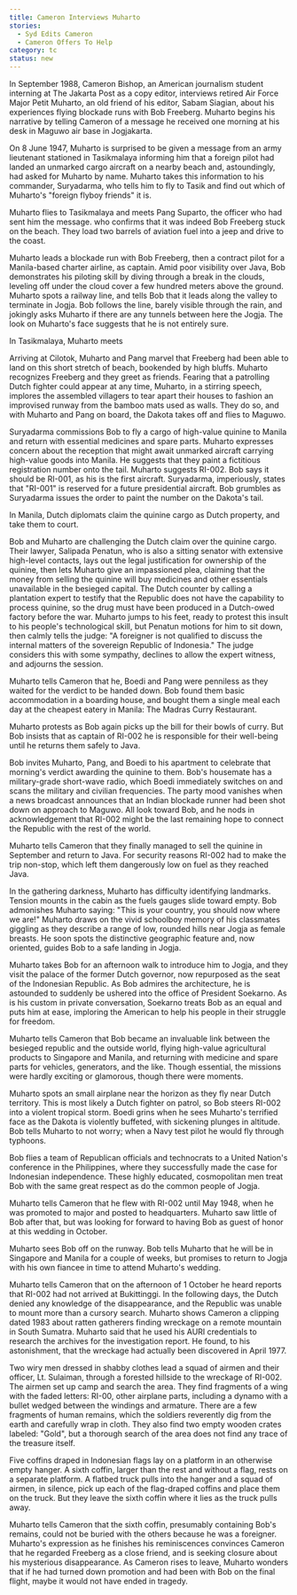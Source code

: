 ```yaml
---
title: Cameron Interviews Muharto
stories:
  - Syd Edits Cameron
  - Cameron Offers To Help
category: tc
status: new
---
```


In September 1988, Cameron Bishop, an American journalism student interning at The Jakarta
Post as a copy editor, interviews retired Air Force Major Petit Muharto, an old
friend of his editor, Sabam Siagian, about his experiences flying
blockade runs with Bob Freeberg. Muharto begins his narrative by telling Cameron of a message he received one morning at his desk in Maguwo air base in Jogjakarta.

On 8 June 1947, Muharto is surprised to be given a message from an army
lieutenant stationed in Tasikmalaya informing him that a foreign pilot
had landed an unmarked cargo aircraft on a nearby beach and,
astoundingly, had asked for Muharto by name. Muharto takes this
information to his commander, Suryadarma, who tells him to fly to Tasik
and find out which of Muharto's "foreign flyboy friends" it is.

Muharto flies to Tasikmalaya and meets  Pang Suparto, the officer who had sent him the message. who confirms that
it was indeed Bob Freeberg stuck on the beach. They load two barrels
of aviation fuel into a jeep and drive to the coast.



Muharto leads a blockade run with Bob Freeberg, then a contract pilot
for a Manila-based charter airline, as captain. Amid poor visibility
over Java, Bob demonstrates his piloting skill by diving through a break
in the clouds, leveling off under the cloud cover a few hundred meters
above the ground. Muharto spots a railway line, and tells Bob that it
leads along the valley to terminate in Jogja. Bob follows the line,
barely visible through the rain, and jokingly asks Muharto if there are
any tunnels between here the Jogja. The look on Muharto's face suggests
that he is not entirely sure.

In  Tasikmalaya, Muharto meets

Arriving at Cilotok, Muharto and Pang marvel that Freeberg had been able to land on this short stretch of beach, bookended by high bluffs. Muharto recognizes Freeberg and they greet as friends. Fearing that a patrolling Dutch fighter could appear at any time, Muharto, in a stirring speech, implores the assembled villagers to tear apart their houses to fashion an improvised runway from the bamboo mats used as walls. They do so, and with Muharto and Pang on board, the Dakota takes off and flies to Maguwo.

Suryadarma commissions Bob to fly a cargo of high-value quinine to
Manila and return with essential medicines and spare parts. Muharto
expresses concern about the reception that might await unmarked aircraft
carrying high-value goods into Manila. He suggests that they paint a
fictitious registration number onto the tail. Muharto suggests RI-002.
Bob says it should be RI-001, as his is the first aircraft. Suryadarma,
imperiously, states that "RI-001" is reserved for a future presidential
aircraft. Bob grumbles as Suryadarma issues the order to paint the
number on the Dakota's tail.

In Manila, Dutch diplomats claim the quinine cargo as Dutch
property, and take them to court. 

Bob and Muharto are challenging the Dutch claim over the quinine cargo.
Their lawyer, Salipada Penatun, who is also a sitting senator with
extensive high-level contacts, lays out the legal justification for
ownership of the quinine, then lets Muharto give an impassioned plea,
claiming that the money from selling the quinine will buy medicines and
other essentials unavailable in the besieged capital. The Dutch counter
by calling a plantation expert to testify that the Republic does not
have the capability to process quinine, so the drug must have been
produced in a Dutch-owed factory before the war. Muharto jumps to his
feet, ready to protest this insult to his people's technological skill,
but Penatun motions for him to sit down, then calmly tells the judge: "A
foreigner is not qualified to discuss the internal matters of the
sovereign Republic of Indonesia." The judge considers this with some
sympathy, declines to allow the expert witness, and adjourns the
session. 



Muharto tells Cameron that he, Boedi and Pang were penniless as they
waited for the verdict to be handed down. Bob found them basic
accommodation in a boarding house, and bought them a single meal each
day at the cheapest eatery in Manila: The Madras Curry Restaurant.

Muharto protests as Bob again picks up the bill for their bowls of
curry. But Bob insists that as captain of RI-002 he is responsible for
their well-being until he returns them safely to Java.

Bob invites Muharto, Pang, and Boedi to his apartment to celebrate that
morning's verdict awarding the quinine to them. Bob's housemate has a
military-grade short-wave radio, which Boedi immediately switches on and
scans the military and civilian frequencies. The party mood vanishes
when a news broadcast announces that an Indian blockade runner had been
shot down on approach to Maguwo. All look toward Bob, and he nods in
acknowledgement that RI-002 might be the last remaining hope to connect
the Republic with the rest of the world.

Muharto tells Cameron that they finally managed to sell the quinine in
September and return to Java. For security reasons RI-002 had to make
the trip non-stop, which left them dangerously low on fuel as they
reached Java.

In the gathering darkness, Muharto has difficulty identifying landmarks.
Tension mounts in the cabin as the fuels gauges slide toward empty. Bob
admonishes Muharto saying: "This is your country, you should now where
we are!" Muharto draws on the vivid schoolboy memory of his classmates
giggling as they describe a range of low, rounded hills near Jogja as
female breasts. He soon spots the distinctive geographic feature and,
now oriented, guides Bob to a safe landing in Jogja.

Muharto takes Bob for an afternoon walk to introduce him to Jogja, and
they visit the palace of the former Dutch governor, now repurposed as
the seat of the Indonesian Republic. As Bob admires the architecture, he
is astounded to suddenly be ushered into the office of President
Soekarno. As is his custom in private conversation, Soekarno treats Bob
as an equal and puts him at ease, imploring the American to help his
people in their struggle for freedom.

Muharto tells Cameron that Bob became an invaluable link between the
besieged republic and the outside world, flying high-value agricultural
products to Singapore and Manila, and returning with medicine and spare
parts for vehicles, generators, and the like. Though essential, the
missions were hardly exciting or glamorous, though there were moments.

Muharto spots an small airplane near the horizon as they fly near Dutch
territory. This is most likely a Dutch fighter on patrol, so Bob steers
RI-002 into a violent tropical storm. Boedi grins when he sees Muharto's
terrified face as the Dakota is violently buffeted, with sickening
plunges in altitude. Bob tells Muharto to not worry; when a Navy test
pilot he would fly through typhoons.

Bob flies a team of Republican officials and technocrats to a United
Nation's conference in the Philippines, where they successfully made the
case for Indonesian independence. These highly educated, cosmopolitan
men treat Bob with the same great respect as do the common people of
Jogja.

Muharto tells Cameron that he flew with RI-002 until May 1948, when he
was promoted to major and posted to headquarters. Muharto saw little of
Bob after that, but was looking for forward to having Bob as guest of
honor at this wedding in October.

Muharto sees Bob off on the runway. Bob tells Muharto that he will be in
Singapore and Manila for a couple of weeks, but promises to return to
Jogja with his own fiancee in time to attend Muharto's wedding.

Muharto tells Cameron that on the afternoon of 1 October he heard
reports that RI-002 had not arrived at Bukittinggi. In the following
days, the Dutch denied any knowledge of the disappearance, and the
Republic was unable to mount more than a cursory search. Muharto shows
Cameron a clipping dated 1983 about ratten gatherers finding wreckage on
a remote mountain in South Sumatra. Muharto said that he used his AURI
credentials to research the archives for the investigation report. He
found, to his astonishment, that the wreckage had actually been
discovered in April 1977.

Two wiry men dressed in shabby clothes lead a squad of airmen and their
officer, Lt. Sulaiman, through a forested hillside to the wreckage of
RI-002. The airmen set up camp and search the area. They find fragments
of a wing with the faded letters: RI-00, other airplane parts, including
a dynamo with a bullet wedged between the windings and armature. There
are a few fragments of human remains, which the soldiers reverently dig
from the earth and carefully wrap in cloth. They also find two empty
wooden crates labeled: "Gold", but a thorough search of the area does
not find any trace of the treasure itself.

Five coffins draped in Indonesian flags lay on a platform in an
otherwise empty hanger. A sixth coffin, larger than the rest and without
a flag, rests on a separate platform. A flatbed truck pulls into the
hanger and a squad of airmen, in silence, pick up each of the
flag-draped coffins and place them on the truck. But they leave the
sixth coffin where it lies as the truck pulls away.

Muharto tells Cameron that the sixth coffin, presumably containing Bob's
remains, could not be buried with the others because he was a foreigner.
Muharto's expression as he finishes his reminiscences convinces Cameron
that he regarded Freeberg as a close friend, and is seeking closure
about his mysterious disappearance. As Cameron rises to leave, Muharto
wonders that if he had turned down promotion and had been with Bob on
the final flight, maybe it would not have ended in tragedy.

 
